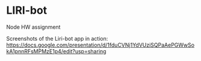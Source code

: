 # LIRI-bot
Node HW assignment

Screenshots of the Liri-bot app in action: https://docs.google.com/presentation/d/1fduCVNj1YdVUziSQPaAePGWwSokA1pnnRFsMPMzE1p4/edit?usp=sharing 
